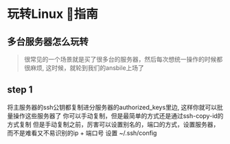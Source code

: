 # 玩转Linux 指南

## 多台服务器怎么玩转

> 很常见的一个场景就是买了很多台的服务器，然后每次想统一操作的时候都很麻烦, 这时候，就轮到我们的ansbile上场了

## step 1
  将主服务器的ssh公钥都复制进分服务器的authorized_keys里边, 
  这样你就可以批量操作这些服务器了
  你可以手动复制，但是最简单的方式还是通过ssh-copy-id的方式复制
但是手动复制之前，厉害可以设置别名的，端口的方式，设置服务器，而不是难看又不易识别的ip + 端口号
设置 ~/.ssh/config
